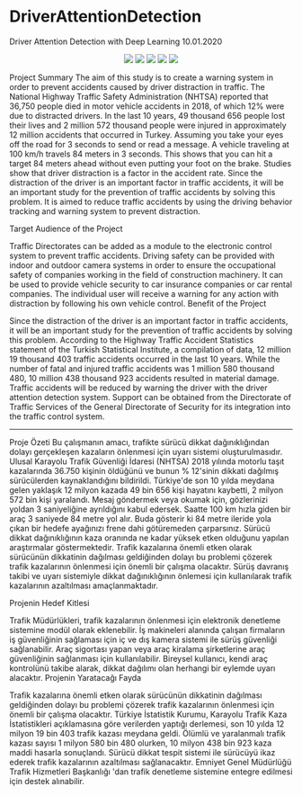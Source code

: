 # DriverAttentionDetection
Driver Attention Detection with Deep Learning
10.01.2020

</p><p align="center">
<img src="https://raw.githubusercontent.com/ahmetybilgin/dlSurucuDikkatTespit/main/poster.PNG" /> 
<img src="https://raw.githubusercontent.com/ahmetybilgin/dlSurucuDikkatTespit/main/output/0.PNG" /> 
<img src="https://raw.githubusercontent.com/ahmetybilgin/dlSurucuDikkatTespit/main/output/1.PNG" /> 
<img src="https://raw.githubusercontent.com/ahmetybilgin/dlSurucuDikkatTespit/main/output/2.PNG" /> 
<img src="https://raw.githubusercontent.com/ahmetybilgin/dlSurucuDikkatTespit/main/output/3.PNG" /> 

Project Summary The aim of this study is to create a warning system in order to prevent accidents caused by driver distraction in traffic. The National Highway Traffic Safety Administration (NHTSA) reported that 36,750 people died in motor vehicle accidents in 2018, of which 12% were due to distracted drivers. In the last 10 years, 49 thousand 656 people lost their lives and 2 million 572 thousand people were injured in approximately 12 million accidents that occurred in Turkey. Assuming you take your eyes off the road for 3 seconds to send or read a message. A vehicle traveling at 100 km/h travels 84 meters in 3 seconds. This shows that you can hit a target 84 meters ahead without even putting your foot on the brake. Studies show that driver distraction is a factor in the accident rate. Since the distraction of the driver is an important factor in traffic accidents, it will be an important study for the prevention of traffic accidents by solving this problem. It is aimed to reduce traffic accidents by using the driving behavior tracking and warning system to prevent distraction.

Target Audience of the Project

Traffic Directorates can be added as a module to the electronic control system to prevent traffic accidents. Driving safety can be provided with indoor and outdoor camera systems in order to ensure the occupational safety of companies working in the field of construction machinery. It can be used to provide vehicle security to car insurance companies or car rental companies. The individual user will receive a warning for any action with distraction by following his own vehicle control. Benefit of the Project

Since the distraction of the driver is an important factor in traffic accidents, it will be an important study for the prevention of traffic accidents by solving this problem. According to the Highway Traffic Accident Statistics statement of the Turkish Statistical Institute, a compilation of data, 12 million 19 thousand 403 traffic accidents occurred in the last 10 years. While the number of fatal and injured traffic accidents was 1 million 580 thousand 480, 10 million 438 thousand 923 accidents resulted in material damage. Traffic accidents will be reduced by warning the driver with the driver attention detection system. Support can be obtained from the Directorate of Traffic Services of the General Directorate of Security for its integration into the traffic control system.

---

Proje Özeti
Bu çalışmanın amacı, trafikte sürücü dikkat dağınıklığından dolayı gerçekleşen kazaların önlenmesi için uyarı sistemi oluşturulmasıdır. Ulusal Karayolu Trafik Güvenliği İdaresi (NHTSA) 2018 yılında motorlu taşıt kazalarında 36.750 kişinin öldüğünü ve bunun % 12'sinin dikkati dağılmış sürücülerden kaynaklandığını bildirildi. Türkiye'de son 10 yılda meydana gelen yaklaşık 12 milyon kazada 49 bin 656 kişi hayatını kaybetti, 2 milyon 572 bin kişi yaralandı. Mesaj göndermek veya okumak için, gözlerinizi yoldan 3 saniyeliğine ayrıldığını kabul edersek. Saatte 100 km hızla giden bir araç 3 saniyede 84 metre yol alır. Buda gösterir ki 84 metre ileride yola çıkan bir hedefe ayağınızı frene dahi götüremeden çarparsınız. Sürücü dikkat dağınıklığının kaza oranında ne kadar yüksek etken olduğunu yapılan araştırmalar göstermektedir. Trafik kazalarına önemli etken olarak sürücünün dikkatinin dağılması geldiğinden dolayı bu problemi çözerek trafik kazalarının önlenmesi için önemli bir çalışma olacaktır. Sürüş davranış takibi ve uyarı sistemiyle dikkat dağınıklığının önlemesi için kullanılarak trafik kazalarının azaltılması amaçlanmaktadır.

Projenin Hedef Kitlesi

Trafik Müdürlükleri, trafik kazalarının önlenmesi için elektronik denetleme sistemine modül olarak eklenebilir.
İş makineleri alanında çalışan firmaların iş güvenliğinin sağlaması için iç ve dış kamera sistemi ile sürüş güvenliği sağlanabilir.
Araç sigortası yapan veya araç kiralama şirketlerine araç güvenliğinin sağlanması için kullanılabilir.
Bireysel kullanıcı, kendi araç kontrolünü takibe alarak, dikkat dağılımı olan herhangi bir eylemde uyarı alacaktır. 
Projenin Yaratacağı Fayda

Trafik kazalarına önemli etken olarak sürücünün dikkatinin dağılması geldiğinden dolayı bu problemi çözerek trafik kazalarının önlenmesi için önemli bir çalışma olacaktır. Türkiye İstatistik Kurumu, Karayolu Trafik Kaza İstatistikleri açıklamasına göre verilerden yaptığı derlemesi, son 10 yılda 12 milyon 19 bin 403 trafik kazası meydana geldi. Ölümlü ve yaralanmalı trafik kazası sayısı 1 milyon 580 bin 480 olurken, 10 milyon 438 bin 923 kaza maddi hasarla sonuçlandı. Sürücü dikkat tespit sistemi ile sürücüyü ikaz ederek trafik kazalarının azaltılması sağlanacaktır.
Emniyet Genel Müdürlüğü Trafik Hizmetleri Başkanlığı 'dan trafik denetleme sistemine entegre edilmesi için destek alınabilir.
